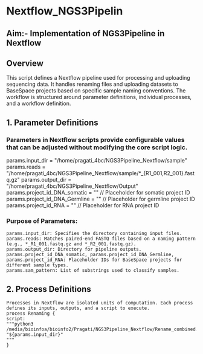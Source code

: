 # Nextflow_NGS3Pipelin 
## Aim:- Implementation of NGS3Pipeline in Nextflow 
## Overview 
This script defines a Nextflow pipeline used for processing and uploading sequencing data. It handles renaming files and uploading datasets to BaseSpace projects based on specific sample naming conventions. The workflow is structured around parameter definitions, individual processes, and a workflow definition. 
## 1. Parameter Definitions 
  ### Parameters in Nextflow scripts provide configurable values that can be adjusted without modifying the core script logic. 
  params.input_dir = "/home/pragati_4bc/NGS3Pipeline_Nextflow/sample" 
  params.reads = "/home/pragati_4bc/NGS3Pipeline_Nextflow/sample/*_{R1_001,R2_001}.fastq.gz" 
  params.output_dir = "/home/pragati_4bc/NGS3Pipeline_Nextflow/Output" 
  params.project_id_DNA_somatic = "" // Placeholder for somatic project ID 
  params.project_id_DNA_Germline = "" // Placeholder for germline project ID 
  params.project_id_RNA = "" // Placeholder for RNA project ID 
### Purpose of Parameters: 
    params.input_dir: Specifies the directory containing input files. 
    params.reads: Matches paired-end FASTQ files based on a naming pattern (e.g., *_R1_001.fastq.gz and *_R2_001.fastq.gz). 
    params.output_dir: Directory for pipeline outputs. 
    params.project_id_DNA_somatic, params.project_id_DNA_Germline, params.project_id_RNA: Placeholder IDs for BaseSpace projects for different sample types. 
    params.sam_pattern: List of substrings used to classify samples. 
## 2. Process Definitions 
    Processes in Nextflow are isolated units of computation. Each process defines its inputs, outputs, and a script to execute. 
    process Renaming {
    script:
    """python3 /media/bioinfoa/bioinfo2/Pragati/NGS3Pipeline_Nextflow/Rename_combined.py "${params.input_dir}"
    """
    }
    
    
